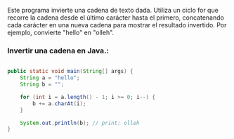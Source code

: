 
Este programa invierte una cadena de texto dada. Utiliza un ciclo for que recorre la cadena desde el último carácter hasta el primero, concatenando cada carácter en una nueva cadena para mostrar el resultado invertido. Por ejemplo, convierte "hello" en "olleh".


### Invertir una cadena en Java.:


```java

public static void main(String[] args) {
    String a = "hello";
    String b = "";

    for (int i = a.length() - 1; i >= 0; i--) {
        b += a.charAt(i);
    }

    System.out.println(b); // print: olleh
}
